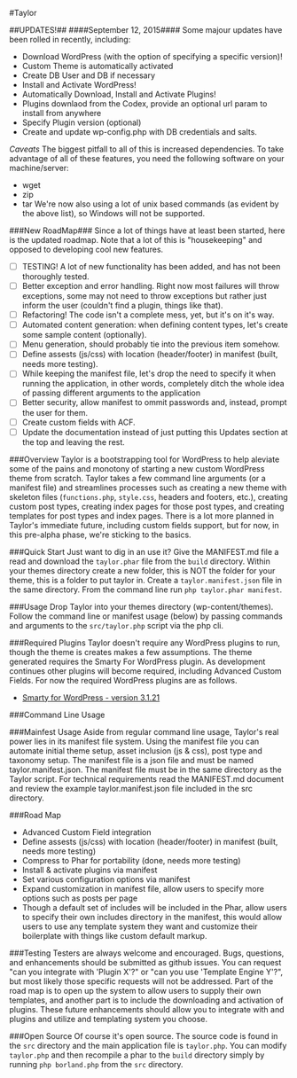 #Taylor

##UPDATES!##
####September 12, 2015####
Some majour updates have been rolled in recently, including:
* Download WordPress (with the option of specifying a specific version)!
* Custom Theme is automatically activated
* Create DB User and DB if necessary
* Install and Activate WordPress!
* Automatically Download, Install and Activate Plugins!
* Plugins downlaod from the Codex, provide an optional url param to install from anywhere
* Specify Plugin version (optional)
* Create and update wp-config.php with DB credentials and salts.

*Caveats*
The biggest pitfall to all of this is increased dependencies. To take advantage of all of these features,
you need the following software on your machine/server:
* wget
* zip
* tar
We're now also using a lot of unix based commands (as evident by the above list), so Windows will not be supported.

###New RoadMap###
Since a lot of things have at least been started, here is the updated roadmap. Note that a lot of this is "housekeeping" and opposed to developing cool new features.
* [ ] TESTING! A lot of new functionality has been added, and has not been thoroughly tested.
* [ ] Better exception and error handling. Right now most failures will throw exceptions, some may not need to throw exceptions but rather just inform the user (couldn't find a plugin, things like that).
* [ ] Refactoring! The code isn't a complete mess, yet, but it's on it's way.
* [ ] Automated content generation: when defining content types, let's create some sample content (optionally).
* [ ] Menu generation, should probably tie into the previous item somehow.
* [ ] Define assests (js/css) with location (header/footer) in manifest (built, needs more testing).
* [ ] While keeping the manifest file, let's drop the need to specify it when running the application, in other words, completely ditch the whole idea of passing different arguments to the application
* [ ] Better security, allow manifest to ommit passwords and, instead, prompt the user for them.
* [ ] Create custom fields with ACF.
* [ ] Update the documentation instead of just putting this Updates section at the top and leaving the rest.

###Overview
Taylor is a bootstrapping tool for WordPress to help aleviate some of the pains and monotony of starting a new custom WordPress theme from scratch. Taylor takes a few command line arguments (or a manifest file) and streamlines processes such as creating a new theme with skeleton files (`functions.php`, `style.css`, headers and footers, etc.), creating custom post types, creating index pages for those post types, and creating templates for post types and index pages. There is a lot more planned in Taylor's immediate future, including custom fields support, but for now, in this pre-alpha phase, we're sticking to the basics.

###Quick Start
Just want to dig in an use it? Give the MANIFEST.md file a read and download the `taylor.phar` file from the `build` directory. Within your themes directory create a new folder, this is NOT the folder for your theme, this is a folder to put taylor in. Create a `taylor.manifest.json` file in the same directory. From the command line run `php taylor.phar manifest`.

###Usage
Drop Taylor into your themes directory (wp-content/themes). Follow the command line or manifest usage (below) by passing commands and arguments to the `src/taylor.php` script via the php cli.

###Required Plugins
Taylor doesn't require any WordPress plugins to run, though the theme is creates makes a few assumptions. The theme generated requires the Smarty For WordPress plugin. As development continues other plugins will become required, including Advanced Custom Fields. For now the required WordPress plugins are as follows.
* [Smarty for WordPress - version 3.1.21](https://wordpress.org/plugins/smarty-for-wordpress/)

###Command Line Usage

###Mainfest Usage
Aside from regular command line usage, Taylor's real power lies in its manifest file system. Using the manifest file you can automate initial theme setup, asset inclusion (js & css), post type and taxonomy setup. The manifest file is a json file and must be named taylor.manifest.json. The manifest file must be in the same directory as the Taylor script. For technical requirements read the MANIFEST.md document and review the example taylor.manifest.json file included in the src directory.

###Road Map

* Advanced Custom Field integration
* Define assests (js/css) with location (header/footer) in manifest (built, needs more testing)
* Compress to Phar for portability (done, needs more testing)
* Install & activate plugins via manifest
* Set various configuration options via manifest
* Expand customization in manifest file, allow users to specify more options such as posts per page
* Though a default set of includes will be included in the Phar, allow users to specify their own includes directory in the manifest, this would allow users to use any template system they want and customize their boilerplate with things like custom default markup.

###Testing
Testers are always welcome and encouraged. Bugs, questions, and enhancements should be submitted as github issues. You can request "can you integrate with 'Plugin X'?" or "can you use 'Template Engine Y'?", but most likely those specific requests will not be addressed. Part of the road map is to open up the system to allow users to supply their own templates, and another part is to include the downloading and activation of plugins. These future enhancements should allow you to integrate with and plugins and utilize and templating system you choose.

###Open Source
Of course it's open source. The source code is found in the `src` directory and the main application file is `taylor.php`. You can modify `taylor.php` and then recompile a phar to the `build` directory simply by running `php borland.php` from the `src` directory.